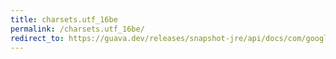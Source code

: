 ```yaml
---
title: charsets.utf_16be
permalink: /charsets.utf_16be/
redirect_to: https://guava.dev/releases/snapshot-jre/api/docs/com/google/common/base/Charsets.html#UTF_16BE
---
```


